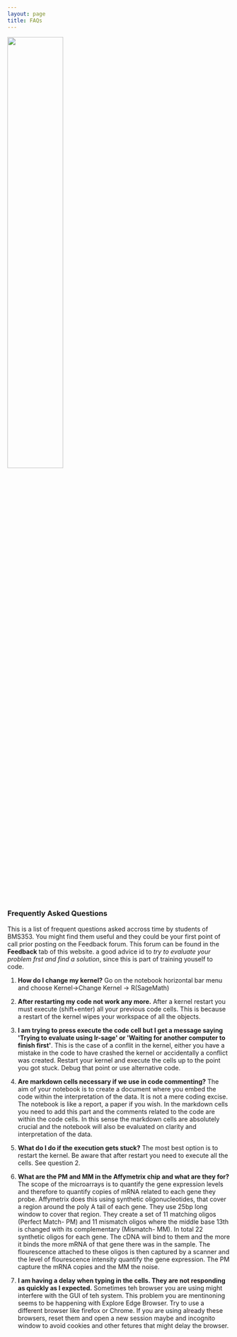```yaml
---
layout: page
title: FAQs
---
```


<img src="{{ site.url }}{{ site.baseurl }}/assets/faq.png" width="50%"/>

### Frequently Asked Questions

This is a list of frequent questions asked accross time by students of BMS353. You might find them useful and they could be your first point of call prior posting on the Feedback forum. This forum can be found in the **Feedback** tab of this website. a good advice id to *try to evaluate your problem frst and find a solution*, since this is part of training youself to code.   

1. **How do I change my kernel?** Go on the notebook horizontal bar menu and choose Kernel->Change Kernel -> R(SageMath)


2. **After restarting my code not work any more.** After a kernel restart you must execute (shift+enter) all your previous code cells. This is because a restart of the kernel wipes your workspace of all the objects. 


3. **I am trying to press execute the code cell but I get a message saying 'Trying to evaluate using lr-sage' or 'Waiting for another computer to finish first'**. This is the case of a conflit in the kernel, either you have a mistake in the code to have crashed the kernel or accidentally a conflict was created. Restart your kernel and execute the cells up to the point you got stuck. Debug that point or use alternative code.


4. **Are markdown cells necessary if we use in code commenting?** The aim of your notebook is to create a document where you embed the code within the interpretation of the data. It is not a mere coding excise. The notebook is like a report, a paper if you wish. In the markdown cells you need to add this part and the comments related to the code are within the code cells. 
In this sense the markdown cells are absolutely crucial and the notebook will also be evaluated on clarity and interpretation of the data. 


5. **What do I do if the execution gets stuck?** The most best option is to restart the kernel. Be aware that after restart you need to execute all the cells. See question 2.

6. **What are the PM and MM in the Affymetrix chip and what are they for?** The scope of the microarrays is to quantify the gene expression levels and therefore to quantify copies of mRNA related to each gene they probe. Affymetrix does this using synthetic oligonucleotides, that cover a region around the poly A tail of each gene. They use 25bp long window to cover that region. They create a set of 11 matching oligos (Perfect Match- PM) and 11 mismatch oligos where the middle base 13th is changed with its complementary (Mismatch- MM). In total 22 synthetic oligos for each gene. The cDNA will bind to them and the more it binds the more mRNA of that gene there was in the sample. The flourescence attached to these oligos is then captured by a scanner and the level of flourescence intensity quantify the gene expression. The PM capture the mRNA copies and the MM the noise. 

6. **I am having a delay when typing in the cells. They are not responding as quickly as I expected.** Sometimes teh browser you are using might interfere with the GUI of teh system. This problem you are mentinoning seems to be happening with Explore Edge Browser. Try to use a different browser like firefox or Chrome. If you are using already these browsers, reset them and open a new session maybe and incognito window to avoid cookies and other fetures that might delay the browser. 
